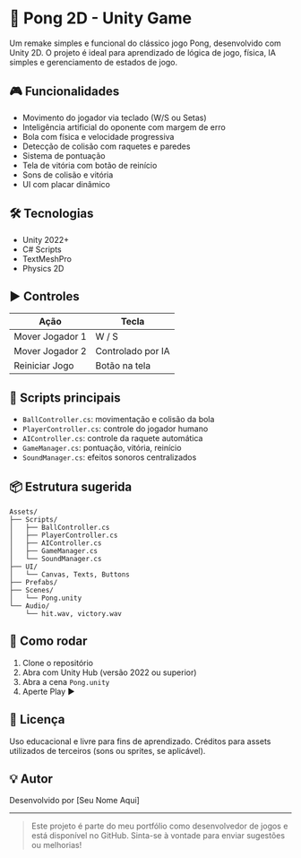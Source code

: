 # 🏓 Pong 2D - Unity Game

Um remake simples e funcional do clássico jogo Pong, desenvolvido com Unity 2D. O projeto é ideal para aprendizado de lógica de jogo, física, IA simples e gerenciamento de estados de jogo.

## 🎮 Funcionalidades

- Movimento do jogador via teclado (W/S ou Setas)
- Inteligência artificial do oponente com margem de erro
- Bola com física e velocidade progressiva
- Detecção de colisão com raquetes e paredes
- Sistema de pontuação
- Tela de vitória com botão de reinício
- Sons de colisão e vitória
- UI com placar dinâmico

## 🛠 Tecnologias

- Unity 2022+
- C# Scripts
- TextMeshPro
- Physics 2D

## ▶️ Controles

| Ação             | Tecla             |
|------------------|------------------|
| Mover Jogador 1  | W / S            |
| Mover Jogador 2  | Controlado por IA|
| Reiniciar Jogo   | Botão na tela    |

## 🧠 Scripts principais

- `BallController.cs`: movimentação e colisão da bola
- `PlayerController.cs`: controle do jogador humano
- `AIController.cs`: controle da raquete automática
- `GameManager.cs`: pontuação, vitória, reinício
- `SoundManager.cs`: efeitos sonoros centralizados

## 📦 Estrutura sugerida

```
Assets/
├── Scripts/
│   ├── BallController.cs
│   ├── PlayerController.cs
│   ├── AIController.cs
│   ├── GameManager.cs
│   └── SoundManager.cs
├── UI/
│   └── Canvas, Texts, Buttons
├── Prefabs/
├── Scenes/
│   └── Pong.unity
└── Audio/
    └── hit.wav, victory.wav
```

## 🧩 Como rodar

1. Clone o repositório
2. Abra com Unity Hub (versão 2022 ou superior)
3. Abra a cena `Pong.unity`
4. Aperte Play ▶️

## 📄 Licença

Uso educacional e livre para fins de aprendizado. Créditos para assets utilizados de terceiros (sons ou sprites, se aplicável).

## 💡 Autor

Desenvolvido por [Seu Nome Aqui]

---

> Este projeto é parte do meu portfólio como desenvolvedor de jogos e está disponível no GitHub. Sinta-se à vontade para enviar sugestões ou melhorias!

